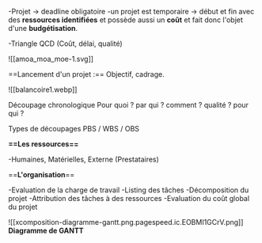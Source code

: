 
-Projet -> deadline obligatoire
-un projet est temporaire -> début et fin avec des **ressources identifiées** et possède aussi un **coût** et fait donc l'objet d'une **budgétisation**. 

 -Triangle QCD (Coût, délai, qualité)

![[amoa_moa_moe-1.svg]]

==Lancement d'un projet :== Objectif, cadrage.

![[balancoire1.webp]]

Découpage chronologique 
	Pour quoi ? par qui ? comment ? qualité ? pour qui ?

Types de découpages 
	PBS / WBS / OBS

**==Les ressources==**

-Humaines, Matérielles, Externe (Prestataires)

==**L'organisation**==

-Evaluation de la charge de travail
-Listing des tâches
-Décomposition du projet
-Attribution des tâches à des ressources
-Evaluation du coût global du projet

![[xcomposition-diagramme-gantt.png.pagespeed.ic.EOBMI1GCrV.png]]
**Diagramme de GANTT**


